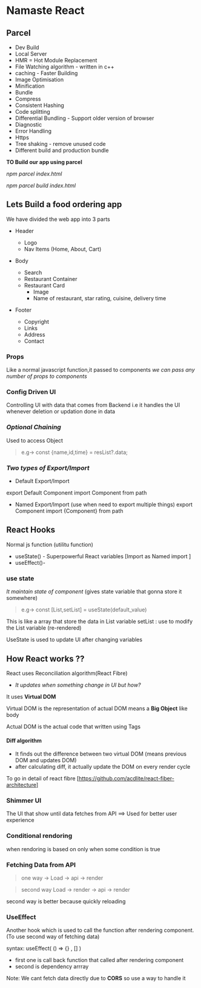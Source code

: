 # Namaste React



## Parcel
- Dev Build
- Local Server
- HMR = Hot Module Replacement
- File Watching algorithm - written in c++
- caching - Faster Building
- Image Optimisation
- Minification
- Bundle
- Compress
- Consistent Hashing
- Code splitting
- Differential Bundling - Support older version of browser
- Diagnostic
- Error Handling
- Https
- Tree shaking - remove unused code
- Different build and production bundle


**TO Build our app using parcel**

*npm parcel index.html*

*npm parcel build index.html*


## Lets Build a food ordering app

We have divided the web app into 3 parts

- Header

    -  Logo
    -  Nav Items (Home, About, Cart)
- Body

    - Search
    - Restaurant Container
    - Restaurant Card
        - Image
        - Name of restaurant, star rating, cuisine, delivery time
- Footer

    - Copyright
    - Links
    - Address
    - Contact

### Props
Like a normal javascript function,it passed to components
*we can pass any number of props to components*


### Config Driven UI
Controlling UI with data that comes from Backend
i.e it handles the UI whenever deletion or updation done in data

### *Optional Chaining*
Used to access Object
> e.g-> const {name,id,time} = resList?.data;

### *Two types of Export/Import*
- Default Export/Import

export Default Component
import Component from path


- Named Export/Import (use when need to export multiple things)
export Component
import {Component} from path


## React Hooks
Normal js function (utilitu function)
- useState() - Superpowerful React variables [Import as Named import ]
- useEffect()- 

### use state 
*It maintain state of component* (gives state variable that gonna store it somewhere)
> e.g-> 
const [List,setList] = useState(default_value)

This is like a array that store the data in List variable 
setList : use to modify the List variable (re-rendered)

UseState is used to update UI after changing variables

## How React works ??
React uses Reconciliation algorithm(React Fibre)
- *It updates when something change in UI but how?*

It uses **Virtual DOM**

Virtual DOM is the representation of actual DOM means a **Big Object**  like body 

Actual DOM is the actual code that written using Tags

#### Diff algorithm
- It finds out the difference between two virtual DOM (means previous DOM and updates DOM)
- after calculating diff, it actually update the DOM on every render cycle 

To go in detail of react fibre [https://github.com/acdlite/react-fiber-architecture]


### Shimmer UI 
The UI that show until data fetches from API ==> Used for better user experience

### Conditional rendoring 
when rendoring is based on only when some condition is true

### Fetching Data from API
> one way -> 
 Load -> api -> render

> second way
Load -> render -> api -> render

second way is better because quickly reloading 

### UseEffect
Another hook which is used to call the function after rendering component.
(To use second way of fetching data)

syntax: 
useEffect( () => {} , [] )
- first one is call back function that called after rendering component
- second is dependency arrray


Note: We cant fetch data directly due to **CORS** so use a way to handle it 